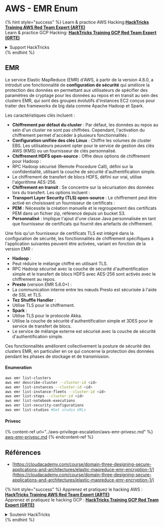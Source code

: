 # AWS - EMR Enum

{% hint style="success" %}
Learn & practice AWS Hacking:<img src="../../../.gitbook/assets/image (1) (1) (1) (1).png" alt="" data-size="line">[**HackTricks Training AWS Red Team Expert (ARTE)**](https://training.hacktricks.xyz/courses/arte)<img src="../../../.gitbook/assets/image (1) (1) (1) (1).png" alt="" data-size="line">\
Learn & practice GCP Hacking: <img src="../../../.gitbook/assets/image (2) (1).png" alt="" data-size="line">[**HackTricks Training GCP Red Team Expert (GRTE)**<img src="../../../.gitbook/assets/image (2) (1).png" alt="" data-size="line">](https://training.hacktricks.xyz/courses/grte)

<details>

<summary>Support HackTricks</summary>

* Check the [**subscription plans**](https://github.com/sponsors/carlospolop)!
* **Join the** 💬 [**Discord group**](https://discord.gg/hRep4RUj7f) or the [**telegram group**](https://t.me/peass) or **follow** us on **Twitter** 🐦 [**@hacktricks\_live**](https://twitter.com/hacktricks_live)**.**
* **Share hacking tricks by submitting PRs to the** [**HackTricks**](https://github.com/carlospolop/hacktricks) and [**HackTricks Cloud**](https://github.com/carlospolop/hacktricks-cloud) github repos.

</details>
{% endhint %}

## EMR

Le service Elastic MapReduce (EMR) d'AWS, à partir de la version 4.8.0, a introduit une fonctionnalité de **configuration de sécurité** qui améliore la protection des données en permettant aux utilisateurs de spécifier des paramètres de cryptage pour les données au repos et en transit au sein des clusters EMR, qui sont des groupes évolutifs d'instances EC2 conçus pour traiter des frameworks de big data comme Apache Hadoop et Spark.

Les caractéristiques clés incluent :

* **Chiffrement par défaut du cluster** : Par défaut, les données au repos au sein d'un cluster ne sont pas chiffrées. Cependant, l'activation du chiffrement permet d'accéder à plusieurs fonctionnalités :
* **Configuration unifiée des clés Linux** : Chiffre les volumes de cluster EBS. Les utilisateurs peuvent opter pour le service de gestion des clés AWS (KMS) ou un fournisseur de clés personnalisé.
* **Chiffrement HDFS open-source** : Offre deux options de chiffrement pour Hadoop :
* RPC Hadoop sécurisé (Remote Procedure Call), défini sur la confidentialité, utilisant la couche de sécurité d'authentification simple.
* Le chiffrement de transfert de blocs HDFS, défini sur vrai, utilise l'algorithme AES-256.
* **Chiffrement en transit** : Se concentre sur la sécurisation des données lors du transfert. Les options incluent :
* **Transport Layer Security (TLS) open-source** : Le chiffrement peut être activé en choisissant un fournisseur de certificats :
* **PEM** : Nécessite la création manuelle et le regroupement des certificats PEM dans un fichier zip, référencé depuis un bucket S3.
* **Personnalisé** : Implique l'ajout d'une classe Java personnalisée en tant que fournisseur de certificats qui fournit des artefacts de chiffrement.

Une fois qu'un fournisseur de certificats TLS est intégré dans la configuration de sécurité, les fonctionnalités de chiffrement spécifiques à l'application suivantes peuvent être activées, variant en fonction de la version EMR :

* **Hadoop** :
* Peut réduire le mélange chiffré en utilisant TLS.
* RPC Hadoop sécurisé avec la couche de sécurité d'authentification simple et le transfert de blocs HDFS avec AES-256 sont activés avec le chiffrement au repos.
* **Presto** (version EMR 5.6.0+) :
* La communication interne entre les nœuds Presto est sécurisée à l'aide de SSL et TLS.
* **Tez Shuffle Handler** :
* Utilise TLS pour le chiffrement.
* **Spark** :
* Utilise TLS pour le protocole Akka.
* Utilise la couche de sécurité d'authentification simple et 3DES pour le service de transfert de blocs.
* Le service de mélange externe est sécurisé avec la couche de sécurité d'authentification simple.

Ces fonctionnalités améliorent collectivement la posture de sécurité des clusters EMR, en particulier en ce qui concerne la protection des données pendant les phases de stockage et de transmission.

#### Enumeration
```bash
aws emr list-clusters
aws emr describe-cluster --cluster-id <id>
aws emr list-instances --cluster-id <id>
aws emr list-instance-fleets --cluster-id <id>
aws emr list-steps --cluster-id <id>
aws emr list-notebook-executions
aws emr list-security-configurations
aws emr list-studios #Get studio URLs
```
#### Privesc

{% content-ref url="../aws-privilege-escalation/aws-emr-privesc.md" %}
[aws-emr-privesc.md](../aws-privilege-escalation/aws-emr-privesc.md)
{% endcontent-ref %}

## Références

* [https://cloudacademy.com/course/domain-three-designing-secure-applications-and-architectures/elastic-mapreduce-emr-encryption-1/](https://cloudacademy.com/course/domain-three-designing-secure-applications-and-architectures/elastic-mapreduce-emr-encryption-1/)

{% hint style="success" %}
Apprenez et pratiquez le hacking AWS :<img src="../../../.gitbook/assets/image (1) (1) (1) (1).png" alt="" data-size="line">[**HackTricks Training AWS Red Team Expert (ARTE)**](https://training.hacktricks.xyz/courses/arte)<img src="../../../.gitbook/assets/image (1) (1) (1) (1).png" alt="" data-size="line">\
Apprenez et pratiquez le hacking GCP : <img src="../../../.gitbook/assets/image (2) (1).png" alt="" data-size="line">[**HackTricks Training GCP Red Team Expert (GRTE)**<img src="../../../.gitbook/assets/image (2) (1).png" alt="" data-size="line">](https://training.hacktricks.xyz/courses/grte)

<details>

<summary>Soutenir HackTricks</summary>

* Consultez les [**plans d'abonnement**](https://github.com/sponsors/carlospolop) !
* **Rejoignez le** 💬 [**groupe Discord**](https://discord.gg/hRep4RUj7f) ou le [**groupe telegram**](https://t.me/peass) ou **suivez-nous sur** **Twitter** 🐦 [**@hacktricks\_live**](https://twitter.com/hacktricks_live)**.**
* **Partagez des astuces de hacking en soumettant des PR aux** [**HackTricks**](https://github.com/carlospolop/hacktricks) et [**HackTricks Cloud**](https://github.com/carlospolop/hacktricks-cloud) dépôts github.

</details>
{% endhint %}
